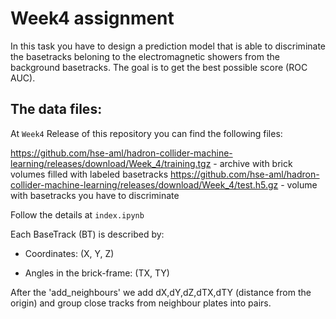 # Week4 assignment

In this task you have to design a prediction model that is able to discriminate the basetracks beloning to the electromagnetic showers from the background basetracks. The goal is to get the best possible score (ROC AUC). 

## The data files:
At `Week4` Release of this repository you can find the following files:

https://github.com/hse-aml/hadron-collider-machine-learning/releases/download/Week_4/training.tgz - archive with brick volumes filled with labeled basetracks
https://github.com/hse-aml/hadron-collider-machine-learning/releases/download/Week_4/test.h5.gz - volume with basetracks you have to discriminate

Follow the details at `index.ipynb`

Each BaseTrack (BT) is described by:

- Coordinates: (X, Y, Z)

- Angles in the brick-frame: (TX, TY)

After the 'add_neighbours' we add dX,dY,dZ,dTX,dTY (distance from the origin) and group close tracks from neighbour plates into pairs.
